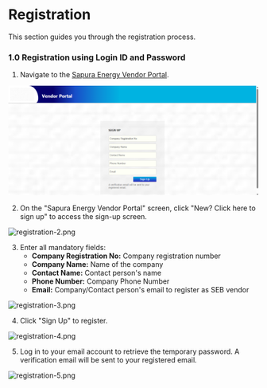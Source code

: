 # Registration

This section guides you through the registration process.

### 1.0 Registration using Login ID and Password

1. Navigate to the [Sapura Energy Vendor Portal](https://vendors.sapuraenergy.com).

![registration-1.png](images/registration-1.png)

2. On the "Sapura Energy Vendor Portal" screen, click "New? Click here to sign up" to access the sign-up screen.

![registration-2.png](images/registration-2.png)

3. Enter all mandatory fields:
   * **Company Registration No:** Company registration number
   * **Company Name:** Name of the company
   * **Contact Name:** Contact person's name
   * **Phone Number:** Company Phone Number
   * **Email:** Company/Contact person's email to register as SEB vendor

![registration-3.png](images/registration-3.png)

4. Click "Sign Up" to register.

![registration-4.png](images/registration-4.png)

5. Log in to your email account to retrieve the temporary password. A verification email will be sent to your registered email.

![registration-5.png](images/registration-5.png)
